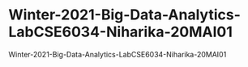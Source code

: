 # Winter-2021-Big-Data-Analytics-LabCSE6034-Niharika-20MAI01
Winter-2021-Big-Data-Analytics-LabCSE6034-Niharika-20MAI01
